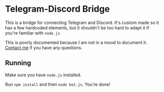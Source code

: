 # Telegram-Discord Bridge

This is a bridge for connecting Telegram and Discord. It's custom made so it has a few hardcoded elements, but it shouldn't be too hard to adapt it if you're familiar with `node.js`

This is poorly documented because I am not in a mood to document it. [Contact me](mailto:diogo.scf2003@gmail.com) if you have any questions.

## Running
Make sure you have `node.js` installed.

Run `npm install` and then `node bot.js`. You're done!
